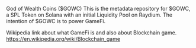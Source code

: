 God of Wealth Coins ($GOWC)
This is the metadata repository for $GOWC, a SPL Token on Solana with an initial Liquidity Pool on Raydium.
The intention of $GOWC is to power GameFi.

Wikipedia link about what GameFi is and also about Blockchain game.
https://en.wikipedia.org/wiki/Blockchain_game